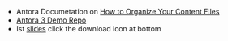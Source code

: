 - Antora Documetation on [How to Organize Your Content Files](https://docs.antora.org/antora/latest/organize-content-files/)
- [Antora 3 Demo Repo](https://github.com/ahus1/antora3demo/tree/main)
 - Ist [slides](https://speakerdeck.com/ahus1/antora-3-release-celebration) click the download icon at bottom


